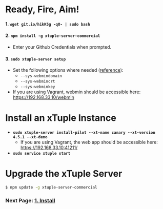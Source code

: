 # Ready, Fire, Aim!

#### 1. `wget git.io/hikK5g -qO- | sudo bash`
#### 2. `npm install -g xtuple-server-commercial`
- Enter your Github Credentials when prompted.

#### 3. `sudo xtuple-server setup`
- Set the following options where needed ([reference](https://github.com/xtuple/xtuple-server/wiki/3.-Reference#setup)):
  - `--sys-webmindomain`
  - `--sys-webmincrt`
  - `--sys-webminkey`
- If you are using Vagrant, webmin should be accessible here: https://192.168.33.10/webmin

# Install an xTuple Instance

- **`sudo xtuple-server install-pilot --xt-name canary --xt-version 4.5.1 --xt-demo`**
  - If you are using Vagrant, the web app should be accessible here: https://192.168.33.10:41211/
- **`sudo service xtuple start`**

# Upgrade the xTuple Server

```sh
$ npm update -g xtuple-server-commercial
```

### Next Page: [1. Install](https://github.com/xtuple/xtuple-server/wiki/1.-Install)


